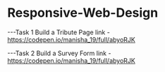 # Responsive-Web-Design


---Task 1  Build a Tribute Page
   link - https://codepen.io/manisha_19/full/abyoRJK
   
---Task 2 Build a Survey Form
   link - https://codepen.io/manisha_19/full/abyoRJK
